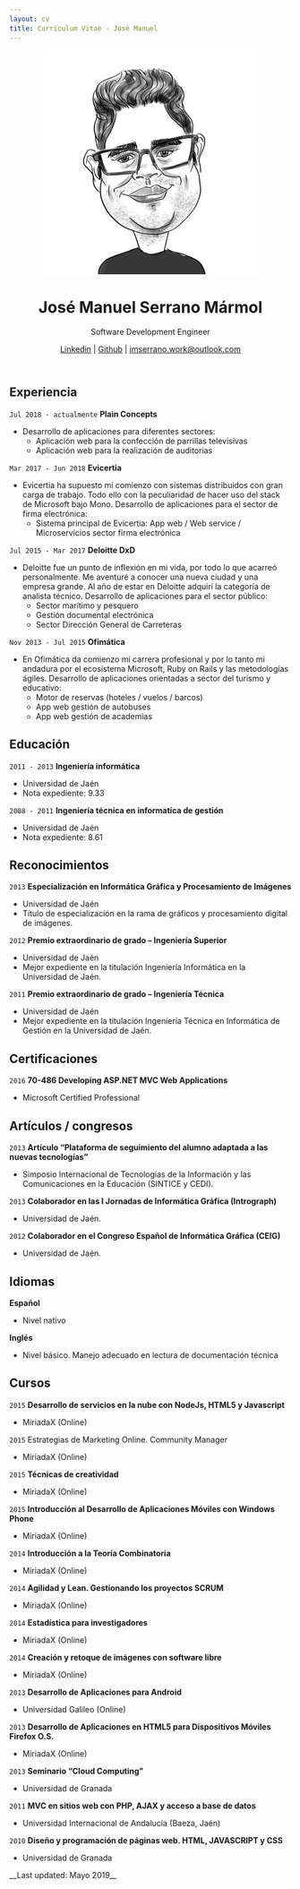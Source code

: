 ```yaml
---
layout: cv
title: Curriculum Vitae - José Manuel
---
```


<header markdown="1">

![Image about me](./images/cartoon.jpg)

# José Manuel Serrano Mármol
Software Development Engineer

[Linkedin](https://linkedin.com) | [Github](https://github.com) | [jmserrano.work@outlook.com]()
</header>

<main markdown="1">

## Experiencia

`Jul 2018 - actualmente`
__Plain Concepts__
- Desarrollo de aplicaciones para diferentes sectores:
    * Aplicación web para la confección de parrillas televisivas
    * Aplicación web para la realización de auditorias

<div class="icons">
    <i class="icon devicon-csharp-plain" title="csharp"></i>
    <i class="icon devicon-dot-net-plain" title="dotnet"></i>
    <i class="icon devicon-redis-plain" title="redis"></i>
    <i class="icon devicon-git-plain" title="git"></i>
    <i class="icon devicon-typescript-plain" title="typescript"></i>
    <i class="icon devicon-react-plain" title="reactjs"></i>
    <i class="icon devicon-sass-plain" title="sass"></i>
    <i class="icon devicon-webpack-plain" title="webpack"></i>
    <i class="icon devicon-docker-plain" title="docker"></i>
</div>


`Mar 2017 - Jun 2018`
__Evicertia__
- Evicertia ha supuesto mi comienzo con sistemas distribuidos con gran carga de trabajo. Todo ello con la peculiaridad de hacer uso del stack de Microsoft bajo Mono.
Desarrollo de aplicaciones para el sector de firma electrónica:
    * Sistema principal de Evicertia: App web / Web service  / Microservicios sector firma electrónica

<div class="icons">
    <i class="icon devicon-csharp-plain" title="csharp"></i>
    <i class="icon devicon-git-plain" title="git"></i>
    <i class="icon devicon-postgresql-plain" title="base de datos"></i>
    <i class="icon devicon-html5-plain" title="html5"></i>
    <i class="icon devicon-javascript-plain" title="javascript"></i>
    <i class="icon devicon-css3-plain" title="css3"></i>
</div>

`Jul 2015 - Mar 2017`
__Deloitte DxD__
- Deloitte fue un punto de inflexión en mi vida, por todo lo que acarreó
personalmente. Me aventuré a conocer una nueva ciudad y una
empresa grande. Al año de estar en Deloitte adquirí la categoría de
analista técnico.
Desarrollo de aplicaciones para el sector público:
    * Sector marítimo y pesquero
    * Gestión documental electrónica
    * Sector Dirección General de Carreteras

<div class="icons">
    <i class="icon devicon-csharp-plain" title="csharp"></i>
    <i class="icon devicon-git-plain" title="git"></i>
    <i class="icon devicon-postgresql-plain" title="base de datos"></i>
    <i class="icon devicon-bootstrap-plain" title="bootstrap"></i>
    <i class="icon devicon-html5-plain" title="html5"></i>
    <i class="icon devicon-typescript-plain" title="typescript"></i>
    <i class="icon devicon-sass-original" title="sass"></i>
</div>

`Nov 2013 - Jul 2015`
__Ofimática__
- En Ofimática da comienzo mi carrera profesional y por lo tanto mi
andadura por el ecosistema Microsoft, Ruby on Rails y las
metodologías ágiles.
Desarrollo de aplicaciones orientadas a sector del turismo y
educativo:
    * Motor de reservas (hoteles / vuelos / barcos)
    * App web gestión de autobuses
    * App web gestión de academias

<div class="icons">
    <i class="icon devicon-csharp-plain" title="csharp"></i>
    <i class="icon devicon-ruby-plain" title="ruby"></i>
    <i class="icon devicon-rails-plain" title="rails"></i>
    <i class="icon devicon-git-plain" title="git"></i>
    <i class="icon devicon-postgresql-plain" title="base de datos"></i>
    <i class="icon devicon-foundation-plain" title="foundation"></i>
    <i class="icon devicon-html5-plain" title="html5"></i>
    <i class="icon devicon-javascript-plain" title="javascript"></i>
    <i class="icon devicon-sass-original" title="sass"></i>
    <i class="icon devicon-heroku-original" title="heroku"></i>
</div>

## Educación

`2011 - 2013`
__Ingeniería informática__
- Universidad de Jaén
- Nota expediente: 9.33

`2008 - 2011`
__Ingeniería técnica en informatíca de gestión__
- Universidad de Jaén
- Nota expediente: 8.61

## Reconocimientos

`2013`
__Especialización en Informática Gráfica y Procesamiento de Imágenes__
- Universidad de Jaén
- Título de especialización en la rama de gráficos y procesamiento digital de imágenes.

`2012`
__Premio extraordinario de grado – Ingeniería Superior__
- Universidad de Jaén
- Mejor expediente en la titulación Ingeniería Informática en la Universidad de Jaén.

`2011`
__Premio extraordinario de grado – Ingeniería Técnica__
- Universidad de Jaén
- Mejor expediente en la titulación Ingeniería Técnica en Informática de Gestión en la Universidad de Jaén.

## Certificaciones

`2016`
__70-486 Developing ASP.NET MVC Web Applications__
- Microsoft Certified Professional

## Artículos / congresos

`2013`
__Artículo “Plataforma de seguimiento del alumno adaptada a las nuevas tecnologías”__
- Simposio Internacional de Tecnologías de la Información y las Comunicaciones en la Educación (SINTICE y CEDI).

`2013`
__Colaborador en las I Jornadas de Informática Gráfica (Intrograph)__
- Universidad de Jaén.

`2012`
__Colaborador en el Congreso Español de Informática Gráfica (CEIG)__
- Universidad de Jaén.

## Idiomas
__Español__
- Nivel nativo

__Inglés__
- Nivel básico. Manejo adecuado en lectura de documentación técnica

## Cursos

`2015`
__Desarrollo de servicios en la nube con NodeJs, HTML5 y Javascript__
- MiriadaX (Online)

`2015`
Estrategias de Marketing Online. Community Manager
- MiriadaX (Online)

`2015`
__Técnicas de creatividad__
- MiriadaX (Online)

`2015`
__Introducción al Desarrollo de Aplicaciones Móviles con Windows Phone__
- MiriadaX (Online)

`2014`
__Introducción a la Teoría Combinatoria__
- MiriadaX (Online)

`2014`
__Agilidad y Lean. Gestionando los proyectos SCRUM__
- MiriadaX (Online)

`2014`
__Estadística para investigadores__
- MiriadaX (Online)

`2014`
__Creación y retoque de imágenes con software libre__
- MiriadaX (Online)

`2013`
__Desarrollo de Aplicaciones para Android__
- Universidad Galileo (Online)

`2013`
__Desarrollo de Aplicaciones en HTML5 para Dispositivos Móviles Firefox O.S.__
- MiriadaX (Online)

`2013`
__Seminario “Cloud Computing"__
- Universidad de Granada

`2011`
__MVC en sitios web con PHP, AJAX y acceso a base de datos__
- Universidad Internacional de Andalucía (Baeza, Jaén)

`2010`
__Diseño y programación de páginas web. HTML, JAVASCRIPT y CSS__
- Universidad de Granada

</main>

<footer markdown="1">
__Last updated: Mayo 2019__
</footer>
